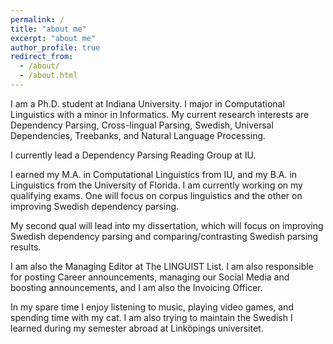 ```yaml
---
permalink: /
title: "about me"
excerpt: "about me"
author_profile: true
redirect_from: 
  - /about/
  - /about.html
---
```


I am a Ph.D. student at Indiana University. I major in Computational Linguistics with a minor in Informatics. My current research interests are Dependency Parsing, Cross-lingual Parsing, Swedish, Universal Dependencies, Treebanks, and Natural Language Processing.

I currently lead a Dependency Parsing Reading Group at IU.

I earned my M.A. in Computational Linguistics from IU, and my B.A. in Linguistics from the University of Florida. I am currently working on my qualifying exams. One will focus on corpus linguistics and the other on improving Swedish dependency parsing.

My second qual will lead into my dissertation, which will focus on improving Swedish dependency parsing and comparing/contrasting Swedish parsing results.

I am also the Managing Editor at The LINGUIST List. I am also responsible for posting Career announcements, managing our Social Media and boosting announcements, and I am also the Invoicing Officer.

In my spare time I enjoy listening to music, playing video games, and spending time with my cat. I am also trying to maintain the Swedish I learned during my semester abroad at Linköpings universitet.